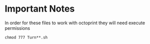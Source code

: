 # Important Notes

In order for these files to work with octoprint they will need execute permissions

```
chmod 777 Turn**.sh
```
